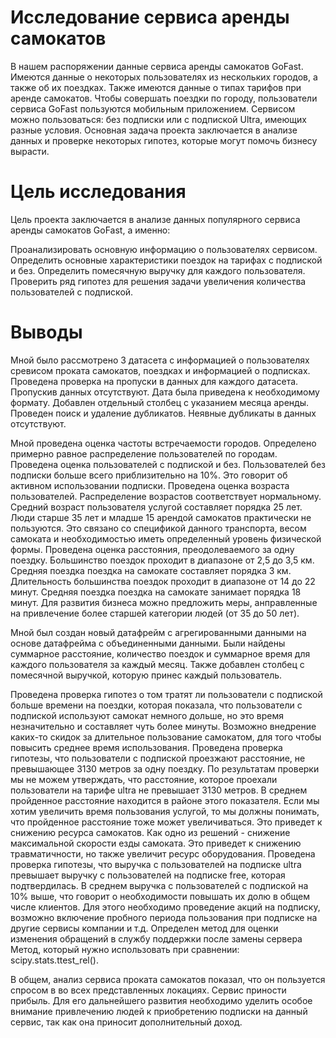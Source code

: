# Исследование сервиса аренды самокатов
 
В нашем распоряжении данные сервиса аренды самокатов GoFast. Имеются данные о некоторых пользователях из нескольких городов, а также об их поездках. Также имеются данные о типах тарифов при аренде самокатов. Чтобы совершать поездки по городу, пользователи сервиса GoFast пользуются мобильным приложением. Сервисом можно пользоваться:
без подписки или с подпиской Ultra, имеющих разные условия. Основная задача проекта заключается в анализе данных и проверке некоторых гипотез, которые могут помочь бизнесу вырасти.

# Цель исследования

Цель проекта заключается в анализе данных популярного сервиса аренды самокатов GoFast, а именно:

Проанализировать основную информацию о пользователях сервисом.
Определить основные характеристики поездок на тарифах с подпиской и без.
Определить помесячную выручку для каждого пользователя.
Проверить ряд гипотез для решения задачи увеличения количества пользователей с подпиской.

# Выводы

Мной было рассмотрено 3 датасета с информацией о пользователях сревисом проката самокатов, поездках и информацией о подписках. Проведена проверка на пропуски в данных для каждого датасета. Пропускив данных отсутствуют. Дата была приведена к необходимому формату. Добавлен отдельный столбец с указанием месяца аренды. Проведен поиск и удаление дубликатов. Неявные дубликаты в данных отсутствуют.

Мной проведена оценка частоты встречаемости городов. Определено примерно равное распределение пользователей по городам. Проведена оценка пользователей с подпиской и без. Пользователей без подписки больше всего приблизительно на 10%. Это говорит об активном использовании подписки. Проведена оценка возраста пользователей. Распределение возрастов соответствует нормальному. Средний возраст пользователя услугой составляет порядка 25 лет. Люди старше 35 лет и младше 15 арендой самокатов практически не пользуются. Это связано со спецификой данного транспорта, весом самоката и необходимостью иметь определенный уровень физической формы. Проведена оценка расстояния, преодолеваемого за одну поездку. Большинство поездок проходит в диапазоне от 2,5 до 3,5 км. Средняя поездка поездка на самокате составляет порядка 3 км. Длительность большинства поездок проходит в диапазоне от 14 до 22 минут. Средняя поездка поездка на самокате занимает порядка 18 минут. Для развития бизнеса можно предложить меры, анправленные на привлечение более старшей категории людей (от 35 до 50 лет).

Мной был создан новый датафрейм с агрегированными данными на основе датафрейма с объединенными данными. Были найдены суммарное расстояние, количество поездок и суммарное время для каждого пользователя за каждый месяц. Также добавлен столбец с помесячной выручкой, которую принес каждый пользователь.

Проведена проверка гипотез о том тратят ли пользователи с подпиской больше времени на поездки, которая показала, что пользователи с подпиской используют самокат немного дольше, но это время незначительно и составляет чуть более минуты. Возможно внедрение каких-то скидок за длительное пользование самокатом, для того чтобы повысить среднее время использования. Проведена проверка гипотезы, что пользователи с подпиской проезжают расстояние, не превышающее 3130 метров за одну поездку. По результатам проверки мы не можем утверждать, что расстояние, которое проехали пользователи на тарифе ultra не превышает 3130 метров. В среднем пройденное расстояние находится в районе этого показателя. Если мы хотим увеличить время пользования услугой, то мы должны понимать, что пройденное расстояние тоже может увеличиваться. Это приведет к снижению ресурса самокатов. Как одно из решений - снижение максимальной скорости езды самоката. Это приведет к снижению травматичности, но также увеличит ресурс оборудования. Проведена проверка гипотезы, что выручка с пользователей на подписке ultra превышает выручку с пользователей на подписке free, которая подтвердилась. В среднем выручка с пользователей с подпиской на 10% выше, что говорит о необходимости повышать их долю в общем числе клиентов. Для этого необходимо проведение акций на подписку, возможно включение пробного периода пользования при подписке на другие сервисы компании и т.д. Определен метод для оценки изменения обращений в службу поддержки после замены сервера Метод, который нужно использовать при сравнении: scipy.stats.ttest_rel().

В общем, анализ сервиса проката самокатов показал, что он пользуется спросом в во всех представленных локациях. Сервис приности прибыль. Для его дальнейшего развития необходимо уделить особое внимание привлечению людей к приобретению подписки на данный сервис, так как она приносит дополнительный доход.
